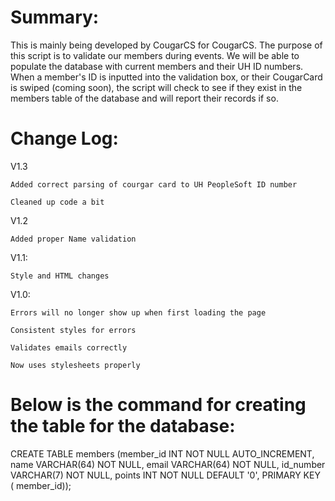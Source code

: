 Summary:
========
This is mainly being developed by CougarCS for CougarCS. The purpose of this script is to validate our members during events. We will be able to populate the database with current members and their UH ID numbers. When a member's ID is inputted into the validation box, or their CougarCard is swiped (coming soon), the script will check to see if they exist in the members table of the database and will report their records if so.



Change Log:
==========
V1.3

	Added correct parsing of courgar card to UH PeopleSoft ID number

	Cleaned up code a bit

V1.2

	Added proper Name validation

V1.1:

	Style and HTML changes

V1.0:

	Errors will no longer show up when first loading the page

	Consistent styles for errors

	Validates emails correctly

	Now uses stylesheets properly

Below is the command for creating the table for the database:
=============================================================
CREATE TABLE members (member_id INT NOT NULL AUTO_INCREMENT, name VARCHAR(64) NOT NULL, email VARCHAR(64) NOT NULL, id_number VARCHAR(7) NOT NULL, points INT NOT NULL DEFAULT '0', PRIMARY KEY ( member_id));
